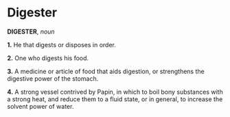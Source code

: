 # Digester

**DIGESTER**, _noun_

**1.** He that digests or disposes in order.

**2.** One who digests his food.

**3.** A medicine or article of food that aids digestion, or strengthens the digestive power of the stomach.

**4.** A strong vessel contrived by Papin, in which to boil bony substances with a strong heat, and reduce them to a fluid state, or in general, to increase the solvent power of water.
